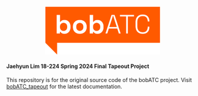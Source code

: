<p align="center"><img src="bobATC_logo.png" alt="drawing" width="300"/></p>

#### Jaehyun Lim 18-224 Spring 2024 Final Tapeout Project

This repository is for the original source code of the bobATC project. Visit [bobATC_tapeout](https://github.com/jobitaki/bobATC_tapeout/) for the latest documentation.